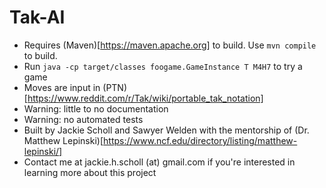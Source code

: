# Tak-AI

- Requires (Maven)[https://maven.apache.org] to build. Use `mvn compile` to build.
- Run `java -cp target/classes foogame.GameInstance T M4H7` to try a game
- Moves are input in (PTN)[https://www.reddit.com/r/Tak/wiki/portable_tak_notation]
- Warning: little to no documentation
- Warning: no automated tests
- Built by Jackie Scholl and Sawyer Welden with the mentorship of (Dr. Matthew Lepinski)[https://www.ncf.edu/directory/listing/matthew-lepinski/]
- Contact me at jackie.h.scholl (at) gmail.com if you're interested in learning more about this project
